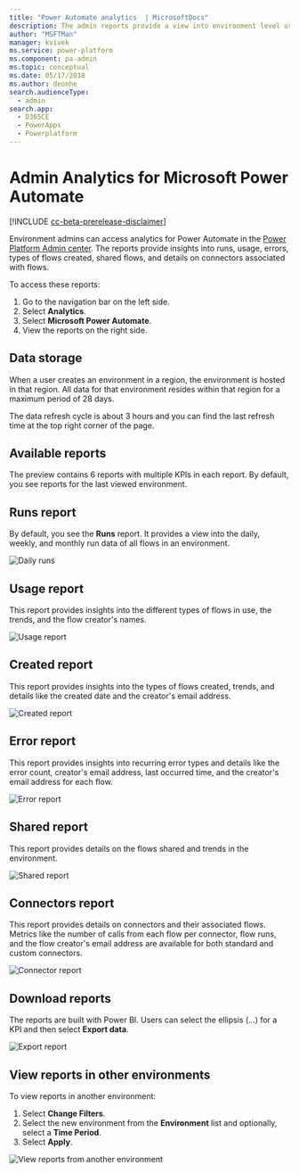```yaml
---
title: "Power Automate analytics  | MicrosoftDocs"
description: The admin reports provide a view into environment level usage, errors, service performance.
author: "MSFTMan"
manager: kvivek
ms.service: power-platform
ms.component: pa-admin
ms.topic: conceptual
ms.date: 05/17/2018
ms.author: deonhe
search.audienceType: 
  - admin
search.app: 
  - D365CE
  - PowerApps
  - Powerplatform
---
```

# Admin Analytics for Microsoft Power Automate

[!INCLUDE [cc-beta-prerelease-disclaimer](../includes/cc-beta-prerelease-disclaimer.md)]

Environment admins can access analytics for Power Automate in the [Power Platform Admin center](https://admin.powerplatform.microsoft.com/analytics/flow). The reports provide insights into runs, usage, errors, types of flows created, shared flows, and details on connectors associated with flows. 

To access these reports:

1. Go to the navigation bar on the left side.
1. Select **Analytics**.
1. Select **Microsoft Power Automate**.
1. View the reports on the right side.

## Data storage

When a user creates an environment in a region, the environment is hosted in that region. All data for that environment resides within that region for a maximum period of 28 days. 

The data refresh cycle is about 3 hours and you can find the last refresh time at the top right corner of the page.

## Available reports

The preview contains 6 reports with multiple KPIs in each report. By default, you see reports for the last viewed environment. 


## Runs report

By default, you see the **Runs** report. It provides a view into the daily, weekly, and monthly run data of all flows in an environment.


![Daily runs](media/analytics-flow/daily-runs.png)


## Usage report

This report provides insights into the different types of flows in use, the trends, and the flow creator's names.

![Usage report](media/analytics-flow/usage-report.png)

## Created report

This report provides insights into the types of flows created, trends, and details like the created date and the creator's email address.

![Created report](media/analytics-flow/created-report.png)


## Error report

This report provides insights into recurring error types and details like the error count, creator's email address, last occurred time, and the creator's email address for each flow.

![Error report](media/analytics-flow/error-report.png)

## Shared report

This report provides details on the flows shared and trends in the environment.

![Shared report](media/analytics-flow/shared-report.png)

## Connectors report

This report provides details on connectors and their associated flows. Metrics like the number of calls from each flow per connector, flow runs, and the flow creator's email address are available for both standard and custom connectors.


![Connector report](media/analytics-flow/connectors-report.png)

## Download reports

The reports are built with Power BI. Users can select the ellipsis (…) for a KPI and then select **Export data**.

![Export report](media/analytics-flow/export-report.png)

## View reports in other environments

To view reports in another environment:

1. Select **Change Filters**.
1. Select the new environment from the **Environment** list and optionally, select a **Time Period**.
1. Select **Apply**.


![View reports from another environment](media/analytics-flow/new-environment.png)
